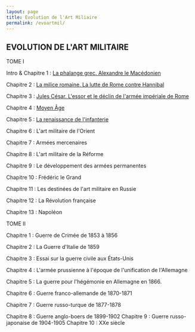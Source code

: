 ```yaml
---
layout: page
title: Evolution de l'Art Miliaire
permalink: /evoartmil/
---
```



## EVOLUTION DE L'ART MILITAIRE

TOME I

Intro & Chapitre 1 : [La phalange grec. Alexandre le Macédonien](T1C1.pdf)

Chapitre 2 : [La milice romaine. La lutte de Rome contre Hannibal](T1C2.pdf)

Chapitre 3 : [Jules César. L'essor et le déclin de l'armée impériale de Rome](T1C3.pdf)

Chapitre 4 : [Moyen Âge](T1C4.pdf)

Chapitre 5 : [La renaissance de l'infanterie](T1C5.pdf)

Chapitre 6 : L'art militaire de l'Orient

Chapitre 7 : Armées mercenaires

Chapitre 8 : L'art militaire de la Réforme

Chapitre 9 : Le développement des armées permanentes

Chapitre 10 : Frédéric le Grand

Chapitre 11 : Les destinées de l'art militaire en Russie

Chapitre 12 : La Révolution française

Chapitre 13 : Napoléon

TOME II

Chapitre 1 : Guerre de Crimée de 1853 à 1856

Chapitre 2 : La Guerre d'Italie de 1859

Chapitre 3 : Essai sur la guerre civile aux États-Unis

Chapitre 4 : L'armée prussienne à l'époque de l'unification de l'Allemagne

Chapitre 5 : La guerre pour l'hégémonie en Allemagne en 1866.

Chapitre 6 : Guerre franco-allemande de 1870-1871

Chapitre 7 : Guerre russo-turque de 1877-1878

Chapitre 8 : Guerre anglo-boers de 1899-1902
Chapitre 9 : Guerre russo-japonaise de 1904-1905
Chapitre 10 : XXe siècle
